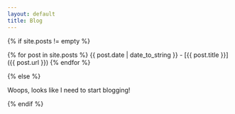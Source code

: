 ```yaml
---
layout: default
title: Blog
---
```


{% if site.posts != empty %}

{% for post in site.posts %}
   {{ post.date | date_to_string }} - [{{ post.title }}]({{ post.url }})
{% endfor %}

{% else %}

Woops, looks like I need to start blogging!

{% endif %}
